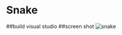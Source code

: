 # Snake
##build visual studio
##screen shot
![snake]("https://github.com/ahmadrezashams/Snake/blob/master/screen.png")
